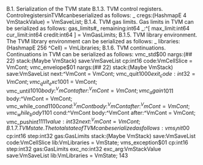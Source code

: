 B.1. Serialization of the TVM state
B.1.3. TVM control registers. ControlregistersinTVMcanbeserialized
as follows:
_ cregs:(HashmapE 4 VmStackValue) = VmSaveList;
B.1.4. TVM gas limits. Gas limits in TVM can be serialized as follows:
gas_limits#_ remaining:int64 _:^[
max_limit:int64 cur_limit:int64 credit:int64 ]
= VmGasLimits;
B.1.5. TVM library environment. The TVM library environment can
be serialized as follows:
_ libraries:(HashmapE 256 ^Cell) = VmLibraries;
B.1.6. TVM continuations. Continuations in TVM can be serialized as
follows:
vmc_std$00 nargs:(## 22) stack:(Maybe VmStack) save:VmSaveList
cp:int16 code:VmCellSlice = VmCont;
vmc_envelope$01 nargs:(## 22) stack:(Maybe VmStack)
save:VmSaveList next:^VmCont = VmCont;
vmc_quit$1000 exit_code:int32 = VmCont;
vmc_quit_exc$1001 = VmCont;
vmc_until$1010 body:^VmCont after:^VmCont = VmCont;
vmc_again$1011 body:^VmCont = VmCont;
vmc_while_cond$1100 cond:^VmCont body:^VmCont
after:^VmCont = VmCont;
vmc_while_body$1101 cond:^VmCont body:^VmCont
after:^VmCont = VmCont;
vmc_pushint$1111 value:int32 next:^VmCont = VmCont;
B.1.7. TVM state. The total state of TVM can be serialized as follows:
vms_init$00 cp:int16 step:int32 gas:GasLimits
stack:(Maybe VmStack) save:VmSaveList code:VmCellSlice
lib:VmLibraries = VmState;
vms_exception$01 cp:int16 step:int32 gas:GasLimits
exc_no:int32 exc_arg:VmStackValue
save:VmSaveList lib:VmLibraries = VmState;
143

